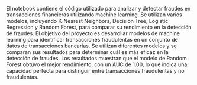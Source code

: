 El notebook contiene el código utilizado para analizar y detectar fraudes en transacciones financieras utilizando machine learning. Se utilizan varios modelos, incluyendo K-Nearest Neighbors, Decision Tree, Logistic Regression y Random Forest, para comparar su rendimiento en la detección de fraudes. El objetivo del proyecto es desarrollar modelos de machine learning para identificar transacciones fraudulentas en un conjunto de datos de transacciones bancarias. Se utilizan diferentes modelos y se comparan sus resultados para determinar cuál es más eficaz en la detección de fraudes. Los resultados muestran que el modelo de Random Forest obtuvo el mejor rendimiento, con un AUC de 1.00, lo que indica una capacidad perfecta para distinguir entre transacciones fraudulentas y no fraudulentas.
